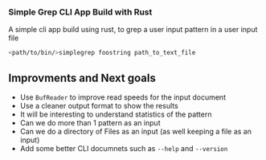 ### Simple Grep CLI App Build with Rust

A simple cli app build using rust, to grep a user input pattern in a user input file

```sh
<path/to/bin/>simplegrep foostring path_to_text_file
```

## Improvments and Next goals
- Use `BufReader` to improve read speeds for the input document
- Use a cleaner output format to show the results
- It will be interesting to understand statistics of the pattern
- Can we do more than 1 pattern as an input
- Can we do a directory of Files as an input (as well keeping a file as an input)
- Add some better CLI documnets such as `--help` and `--version`
